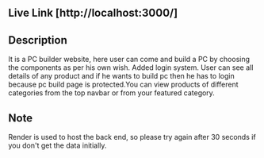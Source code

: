 ## Live Link [http://localhost:3000/]

## Description

It is a PC builder website, here user can come and build a PC by choosing the components as per his own wish. Added login system. User can see all details of any product and if he wants to build pc then he has to login because pc build page is protected.You can view products of different categories from the top navbar or from your featured category.

## Note

Render is used to host the back end, so please try again after 30 seconds if you don't get the data initially.
